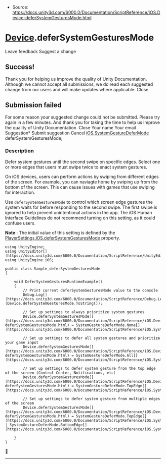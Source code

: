 * Source: https://docs.unity3d.com/6000.0/Documentation/ScriptReference/iOS.Device-deferSystemGesturesMode.html

#  [Device](https://docs.unity3d.com/6000.0/Documentation/ScriptReference/iOS.Device.html).deferSystemGesturesMode
Leave feedback
Suggest a change
## Success!
Thank you for helping us improve the quality of Unity Documentation. Although we cannot accept all submissions, we do read each suggested change from our users and will make updates where applicable.
Close
## Submission failed
For some reason your suggested change could not be submitted. Please <a>try again</a> in a few minutes. And thank you for taking the time to help us improve the quality of Unity Documentation.
Close
Your name Your email Suggestion* Submit suggestion
Cancel
[iOS.SystemGestureDeferMode](https://docs.unity3d.com/6000.0/Documentation/ScriptReference/iOS.SystemGestureDeferMode.html) deferSystemGesturesMode; 
### Description
Defer system gestures until the second swipe on specific edges.
Select one or more edges that users must swipe twice to enact system gestures.  
  
On iOS devices, users can perform actions by swiping from different edges of the screen. For example, you can naviagte home by swiping up from the bottom of the screen. This can cause issues with games that use swiping for interaction.   
  
Use `deferSystemGesturesMode` to control which screen edge gestures the system waits for before responding to the second swipe. The first swipe is ignored to help prevent unintentional actions in the app. The iOS Human Interface Guidelines do not recommend turning on this setting, as it could confuse users.  
  
**Note** : The initial value of this setting is defined by the [PlayerSettings.iOS.deferSystemGesturesMode](https://docs.unity3d.com/6000.0/Documentation/ScriptReference/PlayerSettings.iOS-deferSystemGesturesMode.html) property.
```
using UnityEngine;
using UnityEditor[](https://docs.unity3d.com/6000.0/Documentation/ScriptReference/UnityEditor.html);
using UnityEngine.iOS;  
  
public class Sample_deferSystemGesturesMode  
{  
  
    void DeferSystemGesturesRuntimeExample()
    {
        // Print current deferSystemGesturesMode value to the console
        Debug.Log[](https://docs.unity3d.com/6000.0/Documentation/ScriptReference/Debug.Log.html)(Device.deferSystemGesturesMode.ToString());  
  
        // Set up settings to always prioritize system gestures
        Device.deferSystemGesturesMode[](https://docs.unity3d.com/6000.0/Documentation/ScriptReference/iOS.Device-deferSystemGesturesMode.html) = SystemGestureDeferMode.None[](https://docs.unity3d.com/6000.0/Documentation/ScriptReference/iOS.SystemGestureDeferMode.None.html);  
  
        // Set up settings to defer all system gestures and prioritize your game input
        Device.deferSystemGesturesMode[](https://docs.unity3d.com/6000.0/Documentation/ScriptReference/iOS.Device-deferSystemGesturesMode.html) = SystemGestureDeferMode.All[](https://docs.unity3d.com/6000.0/Documentation/ScriptReference/iOS.SystemGestureDeferMode.All.html);  
  
        // Set up settings to defer system gesture from the top edge of the screen (Control Center, Notifications, etc)
        Device.deferSystemGesturesMode[](https://docs.unity3d.com/6000.0/Documentation/ScriptReference/iOS.Device-deferSystemGesturesMode.html) = SystemGestureDeferMode.TopEdge[](https://docs.unity3d.com/6000.0/Documentation/ScriptReference/iOS.SystemGestureDeferMode.TopEdge.html);  
  
        // Set up settings to defer system gesture from multiple edges of the screen
        Device.deferSystemGesturesMode[](https://docs.unity3d.com/6000.0/Documentation/ScriptReference/iOS.Device-deferSystemGesturesMode.html) = SystemGestureDeferMode.TopEdge[](https://docs.unity3d.com/6000.0/Documentation/ScriptReference/iOS.SystemGestureDeferMode.TopEdge.html) | SystemGestureDeferMode.BottomEdge[](https://docs.unity3d.com/6000.0/Documentation/ScriptReference/iOS.SystemGestureDeferMode.BottomEdge.html);  
  
    }
}

```

* * *
